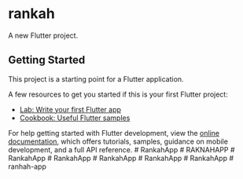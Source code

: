 # rankah

A new Flutter project.

## Getting Started

This project is a starting point for a Flutter application.

A few resources to get you started if this is your first Flutter project:

- [Lab: Write your first Flutter app](https://docs.flutter.dev/get-started/codelab)
- [Cookbook: Useful Flutter samples](https://docs.flutter.dev/cookbook)

For help getting started with Flutter development, view the
[online documentation](https://docs.flutter.dev/), which offers tutorials,
samples, guidance on mobile development, and a full API reference.
#   R a n k a h A p p  
 #   R A K N A H A P P  
 #   R a n k a h A p p  
 #   R a n k a h A p p  
 #   R a n k a h A p p  
 #   R a n k a h A p p  
 #   R a n k a h A p p  
 #   r a n h a h - a p p  
 